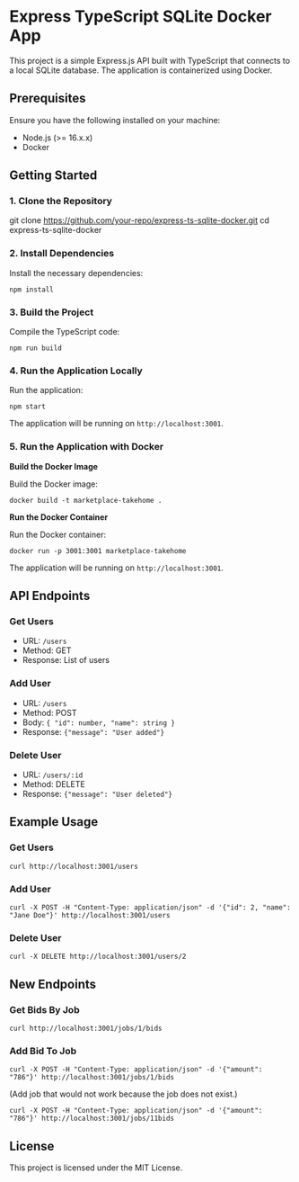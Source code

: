 # Express TypeScript SQLite Docker App

This project is a simple Express.js API built with TypeScript that connects to a local SQLite database. The application is containerized using Docker.

## Prerequisites

Ensure you have the following installed on your machine:
- Node.js (>= 16.x.x)
- Docker

## Getting Started

### 1. Clone the Repository

git clone https://github.com/your-repo/express-ts-sqlite-docker.git
cd express-ts-sqlite-docker

### 2. Install Dependencies

Install the necessary dependencies:

`npm install`

### 3. Build the Project

Compile the TypeScript code:

`npm run build`

### 4. Run the Application Locally

Run the application:

`npm start`

The application will be running on `http://localhost:3001`.

### 5. Run the Application with Docker

**Build the Docker Image**

Build the Docker image:

`docker build -t marketplace-takehome .`

**Run the Docker Container**

Run the Docker container:

`docker run -p 3001:3001 marketplace-takehome`

The application will be running on `http://localhost:3001`.

## API Endpoints

### Get Users

- URL: `/users`
- Method: GET
- Response: List of users

### Add User

- URL: `/users`
- Method: POST
- Body:
  `{
  "id": number,
  "name": string
  }`
- Response: `{"message": "User added"}`

### Delete User

- URL: `/users/:id`
- Method: DELETE
- Response: `{"message": "User deleted"}`

## Example Usage

### Get Users

`curl http://localhost:3001/users`

### Add User

`curl -X POST -H "Content-Type: application/json" -d '{"id": 2, "name": "Jane Doe"}' http://localhost:3001/users`

### Delete User

`curl -X DELETE http://localhost:3001/users/2`

## New Endpoints

### Get Bids By Job

`curl http://localhost:3001/jobs/1/bids`

### Add Bid To Job

`curl -X POST -H "Content-Type: application/json" -d '{"amount": "786"}' http://localhost:3001/jobs/1/bids`

(Add job that would not work because the job does not exist.)

`curl -X POST -H "Content-Type: application/json" -d '{"amount": "786"}' http://localhost:3001/jobs/11bids`

## License

This project is licensed under the MIT License.
